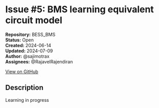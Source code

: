 # Issue #5: BMS learning equivalent circuit model

**Repository:** BESS_BMS  
**Status:** Open  
**Created:** 2024-06-14  
**Updated:** 2024-07-09  
**Author:** @sajimotrax  
**Assignees:** @RajavelRajendiran  

[View on GitHub](https://github.com/Simtestlab/BESS_BMS/issues/5)

## Description

Learning in progress